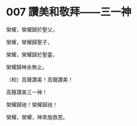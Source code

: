 # 007 讚美和敬拜——三一神

榮耀，榮耀歸於聖父，

榮耀，榮耀歸聖子，

榮耀，榮耀歸於聖靈，

榮耀歸神永無止。

（和）高聲讚美！高聲讚美！

高聲讚美三一神！

榮耀歸祂！榮耀歸祂！

榮耀，榮耀，神來施救恩。

